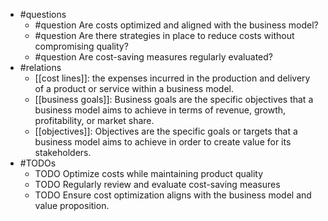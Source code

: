 - #questions
	- #question Are costs optimized and aligned with the business model?
	- #question Are there strategies in place to reduce costs without compromising quality?
	- #question Are cost-saving measures regularly evaluated?
- #relations
	- [[cost lines]]: the expenses incurred in the production and delivery of a product or service within a business model.
	- [[business goals]]: Business goals are the specific objectives that a business model aims to achieve in terms of revenue, growth, profitability, or market share.
	- [[objectives]]: Objectives are the specific goals or targets that a business model aims to achieve in order to create value for its stakeholders.
- #TODOs
	- TODO Optimize costs while maintaining product quality
	- TODO  Regularly review and evaluate cost-saving measures
	- TODO  Ensure cost optimization aligns with the business model and value proposition.

